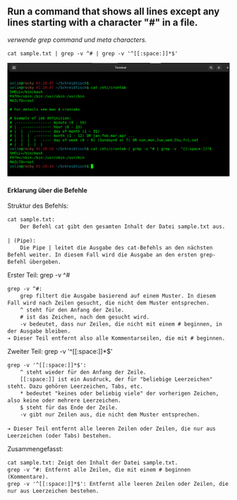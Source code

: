 ## Run a command that shows all lines except any lines starting with a character "#" in a file.

_verwende grep command und meta characters._


````
cat sample.txt | grep -v ^# | grep -v '^[[:space:]]*$'
````
 ![filtering_text](images/filter_1.png)

#### Erklarung über die Befehle
Struktur des Befehls:

    cat sample.txt:
        Der Befehl cat gibt den gesamten Inhalt der Datei sample.txt aus.

    | (Pipe):
        Die Pipe | leitet die Ausgabe des cat-Befehls an den nächsten Befehl weiter. In diesem Fall wird die Ausgabe an den ersten grep-Befehl übergeben.

Erster Teil: grep -v ^#

    grep -v ^#:
        grep filtert die Ausgabe basierend auf einem Muster. In diesem Fall wird nach Zeilen gesucht, die nicht dem Muster entsprechen.
        ^ steht für den Anfang der Zeile.
        # ist das Zeichen, nach dem gesucht wird.
        -v bedeutet, dass nur Zeilen, die nicht mit einem # beginnen, in der Ausgabe bleiben.
    ➔ Dieser Teil entfernt also alle Kommentarseilen, die mit # beginnen.

Zweiter Teil: grep -v '^[[:space:]]*$'

    grep -v '^[[:space:]]*$':
        ^ steht wieder für den Anfang der Zeile.
        [[:space:]] ist ein Ausdruck, der für "beliebige Leerzeichen" steht. Dazu gehören Leerzeichen, Tabs, etc.
        * bedeutet "keines oder beliebig viele" der vorherigen Zeichen, also keine oder mehrere Leerzeichen.
        $ steht für das Ende der Zeile.
        -v gibt nur Zeilen aus, die nicht dem Muster entsprechen.

    ➔ Dieser Teil entfernt alle leeren Zeilen oder Zeilen, die nur aus Leerzeichen (oder Tabs) bestehen.

Zusammengefasst:

    cat sample.txt: Zeigt den Inhalt der Datei sample.txt.
    grep -v ^#: Entfernt alle Zeilen, die mit einem # beginnen (Kommentare).
    grep -v '^[[:space:]]*$': Entfernt alle leeren Zeilen oder Zeilen, die nur aus Leerzeichen bestehen.
